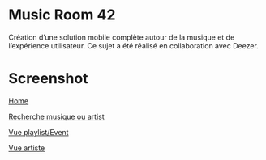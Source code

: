 # Music Room 42

Création d’une solution mobile complète autour de la musique et de
l’expérience utilisateur. Ce sujet a été réalisé en collaboration avec Deezer.

# Screenshot

[Home](https://github.com/Aornn/music_room_app/blob/master/screenshot/54521695_646603729105036_7640660778504159232_n.png)

[Recherche musique ou artist](https://github.com/Aornn/music_room_app/blob/master/screenshot/54728721_410020459565127_4563522830695661568_n.png)

[Vue playlist/Event](https://github.com/Aornn/music_room_app/blob/master/screenshot/54799252_2221544107907049_2983224218683965440_n.png)

[Vue artiste](https://github.com/Aornn/music_room_app/blob/master/screenshot/55726373_728273834233320_3511418377623044096_n.png)
